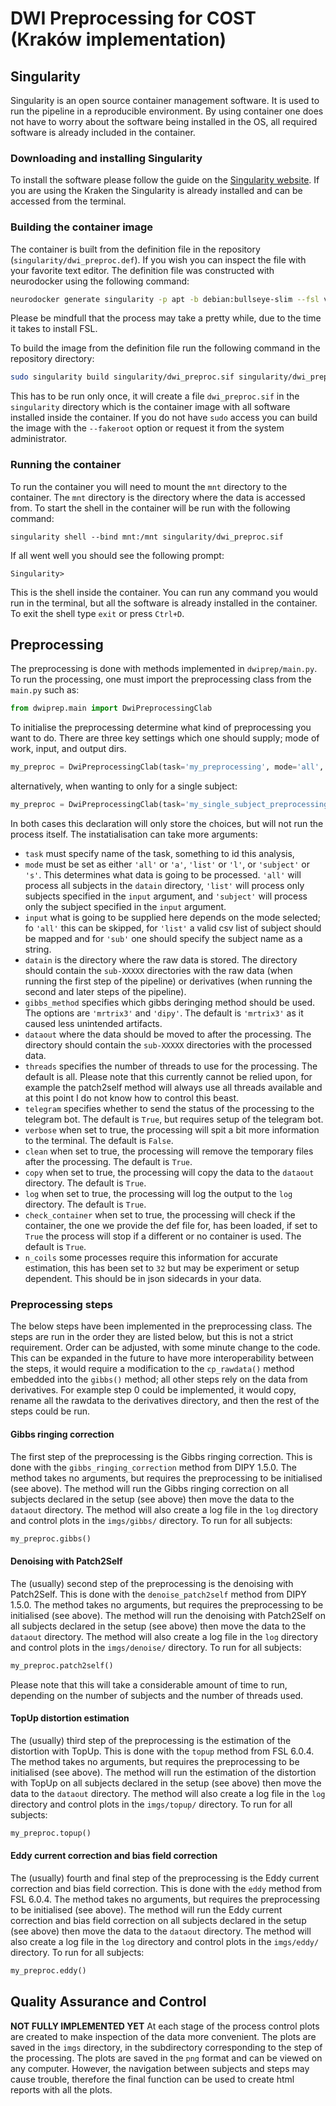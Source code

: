# DWI Preprocessing for COST (Kraków implementation)

## Singularity
Singularity is an open source container management software. It is used to run the pipeline in a reproducible environment. By using container one does not have to worry about the software being installed in the OS, all required software is already included in the container. 

### Downloading and installing Singularity 
To install the software please follow the guide on the [Singularity website](https://sylabs.io/guides/3.5/user-guide/quick_start.html#quick-installation-steps). If you are using the Kraken the Singularity is already installed and can be accessed from the terminal. 

### Building the container image
The container is built from the definition file in the repository (`singularity/dwi_preproc.def`). If you wish you can inspect the file with your favorite text editor. The definition file was constructed with neurodocker using the following command:
```bash
neurodocker generate singularity -p apt -b debian:bullseye-slim --fsl version=6.0.5 --mrtrix3 version=3.0.2 --miniconda version=py39_4.12.0 conda_install="jupyter jupyterlab dipy=1.5.0 fury=0.8.0 scikit-learn=1.1.2 scikit-image=0.19.3 pillow nilearn=0.9.0" --run "touch /opt/dwiprep.txt" --install git vim nano htop tree wget > singularity/dwi_preproc.def
```
Please be mindfull that the process may take a pretty while, due to the time it takes to install FSL. 

To build the image from the definition file run the following command in the repository directory:
```bash
sudo singularity build singularity/dwi_preproc.sif singularity/dwi_preproc.def
```
This has to be run only once, it will create a file `dwi_preproc.sif` in the `singularity` directory which is the container image with all software installed inside the container. If you do not have `sudo` access you can build the image with the `--fakeroot` option or request it from the system administrator.

### Running the container
To run the container you will need to mount the `mnt` directory to the container. The `mnt` directory is the directory where the data is accessed from. To start the shell in the container will be run with the following command:
```
singularity shell --bind mnt:/mnt singularity/dwi_preproc.sif
```
If all went well you should see the following prompt:
```
Singularity> 
```
This is the shell inside the container. You can run any command you would run in the terminal, but all the software is already installed in the container. To exit the shell type `exit` or press `Ctrl+D`.

## Preprocessing
The preprocessing is done with methods implemented in `dwiprep/main.py`. To run the processing, one must import the preprocessing class from the `main.py` such as:
```python
from dwiprep.main import DwiPreprocessingClab
```
To initialise the preprocessing determine what kind of preprocessing you want to do. There are three key settings which one should supply; mode of work, input, and output dirs. 

```python
my_preproc = DwiPreprocessingClab(task='my_preprocessing', mode='all', datain='mnt/krakow/raw', output_dir='mnt/krakow', gibbs_method='mrtrix3')
```
alternatively, when wanting to only for a single subject:
```python
my_preproc = DwiPreprocessingClab(task='my_single_subject_preprocessing', mode='sub', input='sub-00001', datain='mnt/krakow/raw', output_dir='mnt/krakow', gibbs_method='mrtrix3')
```

In both cases this declaration will only store the choices, but will not run the process itself. The instatialisation can take more arguments:

* `task` must specify name of the task, something to id this analysis, 
* `mode` must be set as either `'all'` or `'a'`, `'list'` or `'l'`, or `'subject'` or `'s'`. This determines what data is going to be processed. `'all'` will process all subjects in the `datain` directory, `'list'` will process only subjects specified in the `input` argument, and `'subject'` will process only the subject specified in the `input` argument.
* `input` what is going to be supplied here depends on the mode selected; fo `'all'` this can be skipped, for `'list'` a valid csv list of subject should be mapped and for `'sub'` one should specify the subject name as a string.
* `datain` is the directory where the raw data is stored. The directory should contain the `sub-XXXXX` directories with the raw data (when running the first step of the pipeline) or derivatives (when running the second and later steps of the pipeline).
* `gibbs_method` specifies which gibbs deringing method should be used. The options are `'mrtrix3'` and `'dipy'`. The default is `'mrtrix3'` as it caused less unintended artifacts.
* `dataout` where the data should be moved to after the processing. The directory should contain the `sub-XXXXX` directories with the processed data.
* `threads` specifies the number of threads to use for the processing. The default is all. Please note that this currently cannot be relied upon, for example the patch2self method will always use all threads available and at this point I do not know how to control this beast. 
* `telegram` specifies whether to send the status of the processing to the telegram bot. The default is `True`, but requires setup of the telegram bot.
* `verbose` when set to true, the processing will spit a bit more information to the terminal. The default is `False`.
* `clean` when set to true, the processing will remove the temporary files after the processing. The default is `True`.
* `copy` when set to true, the processing will copy the data to the `dataout` directory. The default is `True`.
* `log` when set to true, the processing will log the output to the `log` directory. The default is `True`.
* `check_container` when set to true, the processing will check if the container, the one we provide the def file for, has been loaded, if set to `True` the process will stop if a different or no container is used. The default is `True`.
* `n_coils` some processes require this information for accurate estimation, this has been set to `32` but may be experiment or setup dependent. This should be in json sidecards in your data. 

### Preprocessing steps
The below steps have been implemented in the preprocessing class. The steps are run in the order they are listed below, but this is not a strict requirement. Order can be adjusted, with some minute change to the code. This can be expanded in the future to have more interoperability between the steps, it would require a modification to the `cp_rawdata()` method embedded into the `gibbs()` method; all other steps rely on the data from derivatives. For example step 0 could be implemented, it would copy, rename all the rawdata to the derivatives directory, and then the rest of the steps could be run. 

#### Gibbs ringing correction
The first step of the preprocessing is the Gibbs ringing correction. This is done with the `gibbs_ringing_correction` method from DIPY 1.5.0. The method takes no arguments, but requires the preprocessing to be initialised (see above). The method will run the Gibbs ringing correction on all subjects declared in the setup (see above) then move the data to the `dataout` directory. The method will also create a log file in the `log` directory and control plots in the `imgs/gibbs/` directory. To run for all subjects:

```python
my_preproc.gibbs()
```

#### Denoising with Patch2Self
The (usually) second step of the preprocessing is the denoising with Patch2Self. This is done with the `denoise_patch2self` method from DIPY 1.5.0. The method takes no arguments, but requires the preprocessing to be initialised (see above). The method will run the denoising with Patch2Self on all subjects declared in the setup (see above) then move the data to the `dataout` directory. The method will also create a log file in the `log` directory and control plots in the `imgs/denoise/` directory. To run for all subjects:

```python
my_preproc.patch2self()
```

Please note that this will take a considerable amount of time to run, depending on the number of subjects and the number of threads used. 

#### TopUp distortion estimation
The (usually) third step of the preprocessing is the estimation of the distortion with TopUp. This is done with the `topup` method from FSL 6.0.4. The method takes no arguments, but requires the preprocessing to be initialised (see above). The method will run the estimation of the distortion with TopUp on all subjects declared in the setup (see above) then move the data to the `dataout` directory. The method will also create a log file in the `log` directory and control plots in the `imgs/topup/` directory. To run for all subjects:

```python
my_preproc.topup()
```

#### Eddy current correction and bias field correction
The (usually) fourth and final step of the preprocessing is the Eddy current correction and bias field correction. This is done with the `eddy` method from FSL 6.0.4. The method takes no arguments, but requires the preprocessing to be initialised (see above). The method will run the Eddy current correction and bias field correction on all subjects declared in the setup (see above) then move the data to the `dataout` directory. The method will also create a log file in the `log` directory and control plots in the `imgs/eddy/` directory. To run for all subjects:

```python
my_preproc.eddy()
```

## Quality Assurance and Control
**NOT FULLY IMPLEMENTED YET** At each stage of the process control plots are created to make inspection of the data more convenient. The plots are saved in the `imgs` directory, in the subdirectory corresponding to the step of the processing. The plots are saved in the `png` format and can be viewed on any computer. However, the navigation between subjects and steps may cause trouble, therefore the final function can be used to create html reports with all the plots. 
